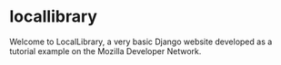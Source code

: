 # locallibrary
Welcome to LocalLibrary, a very basic Django website developed as a tutorial example on the Mozilla Developer Network.
